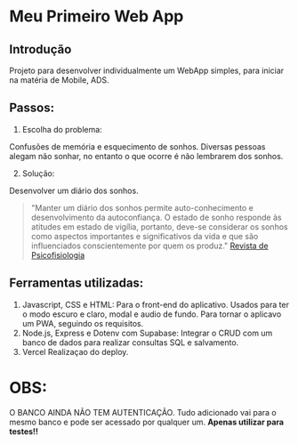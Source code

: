 # Meu Primeiro Web App

## Introdução

Projeto para desenvolver individualmente um WebApp simples, para iniciar na matéria de Mobile, ADS.

## Passos:
1. Escolha do problema:

Confusões de memória e esquecimento de sonhos. Diversas pessoas alegam não sonhar, no entanto o que ocorre é não lembrarem dos sonhos.

2. Solução:

Desenvolver um diário dos sonhos.
   > "Manter um diário dos sonhos permite auto-conhecimento e desenvolvimento da autoconfiança. O estado de sonho responde às atitudes em estado de vigília, portanto, deve-se considerar os sonhos como aspectos importantes e significativos da vida e que são influenciados conscientemente por quem os produz." [Revista de Psicofisiologia](https://labs.icb.ufmg.br/lpf/revista/revista3/sono/cap5_5.htm)

## Ferramentas utilizadas:
1. Javascript, CSS e HTML:
Para o front-end do aplicativo. Usados para ter o modo escuro e claro, modal e audio de fundo.
Para tornar o aplicavo um PWA, seguindo os requisitos.
3. Node.js, Express e Dotenv com Supabase:
Integrar o CRUD com um banco de dados para realizar consultas SQL e salvamento.
3. Vercel
Realizaçao do deploy.

# OBS:
O BANCO AINDA NÃO TEM AUTENTICAÇÃO. Tudo adicionado vai para o mesmo banco e pode ser acessado por qualquer um. __Apenas utilizar para testes!!__


  
